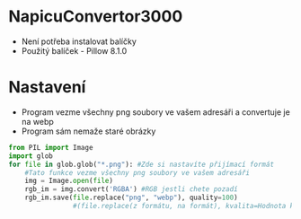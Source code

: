 # NapicuConvertor3000
* Není potřeba instalovat balíčky
* Použitý balíček - Pillow 8.1.0
# Nastavení 
* Program vezme všechny png soubory ve vašem adresáři a convertuje je na webp
* Program sám nemaže staré obrázky
```python
from PIL import Image  
import glob
for file in glob.glob("*.png"): #Zde si nastavíte přijímací formát 
    #Tato funkce vezme všechny png soubory ve vašem adresáři 
    img = Image.open(file)
    rgb_im = img.convert('RGBA') #RGB jestli chete pozadí
    rgb_im.save(file.replace("png", "webp"), quality=100) 
                #(file.replace(z formátu, na formát), kvalita=Hodnota kvality)
```